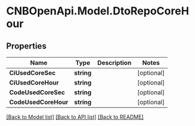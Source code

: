 # CNBOpenApi.Model.DtoRepoCoreHour

## Properties

Name | Type | Description | Notes
------------ | ------------- | ------------- | -------------
**CiUsedCoreSec** | **string** |  | [optional] 
**CiUsedCoreHour** | **string** |  | [optional] 
**CodeUsedCoreSec** | **string** |  | [optional] 
**CodeUsedCoreHour** | **string** |  | [optional] 

[[Back to Model list]](../../README.md#documentation-for-models) [[Back to API list]](../../README.md#documentation-for-api-endpoints) [[Back to README]](../../README.md)

